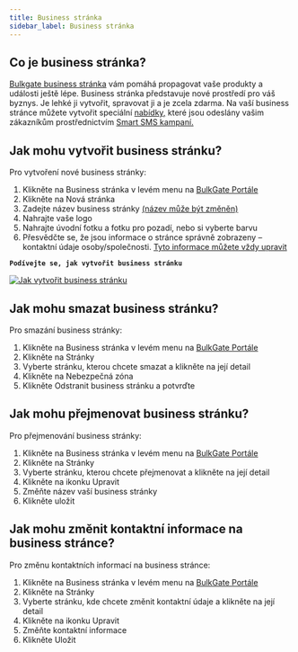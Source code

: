 ```yaml
---
title: Business stránka  
sidebar_label: Business stránka  
---
```


## Co je business stránka?
[Bulkgate business stránka](https://www.bulkgate.com/cs/reseni/smart-sms#business-stranka) vám pomáhá propagovat vaše produkty a události ještě lépe. Business stránka představuje nové prostředí pro váš byznys. Je lehké ji vytvořit, spravovat ji a je zcela zdarma.
Na vaší business stránce můžete vytvořit speciální [nabídky,]( #19) které jsou odeslány vašim zákazníkům prostřednictvím [Smart SMS kampaní. ](#20)


## Jak mohu vytvořit business stránku?
Pro vytvoření nové business stránky:
1.	Klikněte na Business stránka v levém menu na [BulkGate Portále](https://portal.bulkgate.com/)
2.	Klikněte na Nová stránka
3.	Zadejte název business stránky [(název může být změněn)](#23)
4.	Nahrajte vaše logo
5.	Nahrajte úvodní fotku a fotku pro pozadí, nebo si vyberte barvu
6.	Přesvědčte se, že jsou informace o stránce správně zobrazeny – kontaktní údaje osoby/společnosti. [Tyto informace můžete vždy upravit](#23)


**`Podívejte se, jak vytvořit business stránku`**

[![Jak vytvořit business stránku](https://img.youtube.com/vi/iDDceQaT-iQ/hqdefault.jpg)](https://www.youtube.com/watch?v=iDDceQaT-iQ)

## Jak mohu smazat business stránku?
Pro smazání business stránky:
1.	Klikněte na Business stránka v levém menu na [BulkGate Portále](https://portal.bulkgate.com/)
2.	Klikněte na Stránky
3.	Vyberte stránku, kterou chcete smazat a klikněte na její detail
4.	Klikněte na Nebezpečná zóna
5.	Klikněte Odstranit business stránku a potvrďte


## Jak mohu přejmenovat business stránku?
Pro přejmenování business stránky:
1.	Klikněte na Business stránka v levém menu na [BulkGate Portále](https://portal.bulkgate.com/)
2.	Klikněte na Stránky
3.	Vyberte stránku, kterou chcete přejmenovat a klikněte na její detail
4.	Klikněte na ikonku Upravit
5.	Změňte název vaší business stránky
6.	Klikněte uložit


## Jak mohu změnit kontaktní informace na business stránce?
Pro změnu kontaktních informací na business stránce:
1.	Klikněte na Business stránka v levém menu na [BulkGate Portále](https://portal.bulkgate.com/)
2.	Klikněte na Stránky
3.	Vyberte stránku, kde chcete změnit kontaktní údaje a klikněte na její detail
4.	Klikněte na ikonku Upravit
5.	Změňte kontaktní informace
6.	Klikněte Uložit
